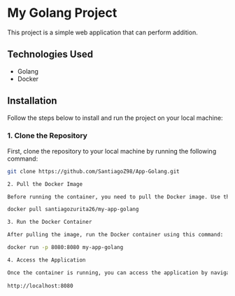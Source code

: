 # My Golang Project

This project is a simple web application that can perform addition.

## Technologies Used

- Golang
- Docker

## Installation

Follow the steps below to install and run the project on your local machine:

### 1. Clone the Repository

First, clone the repository to your local machine by running the following command:

```bash
git clone https://github.com/SantiagoZ98/App-Golang.git

2. Pull the Docker Image

Before running the container, you need to pull the Docker image. Use the following command to do so:

docker pull santiagozurita26/my-app-golang

3. Run the Docker Container

After pulling the image, run the Docker container using this command:

docker run -p 8080:8080 my-app-golang

4. Access the Application

Once the container is running, you can access the application by navigating to the following URL in your web browser:
      
http://localhost:8080
